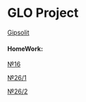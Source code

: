 # GLO Project
[Gipsolit](https://smittr77.github.io/SmiTTR77-GLOProject.github.io/src/ "гипсолит")
#### HomeWork:
[№16](https://smittr77.github.io/HW16/ "Володя, тебе понравится")

[№26/1](https://smittr77.github.io/HW26/Project/ "26-1")

[№26/2](https://smittr77.github.io/HW26/Project2/ "26-2")
